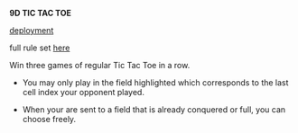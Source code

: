 **9D TIC TAC TOE**

[deployment]("https://mustafabin.github.io/9D-tic-tac-toe/")

full rule set [here](https://mathwithbaddrawings.com/2013/06/16/ultimate-tic-tac-toe/)

Win three games of regular Tic Tac Toe in a row.

- You may only play in the field highlighted which corresponds to the last cell index your opponent played.

- When your are sent to a field that is already conquered or full, you can choose freely.
